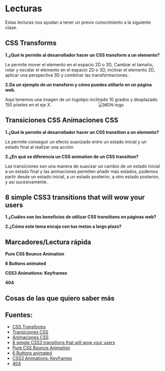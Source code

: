 # Lecturas

Estas lecturas nos ayudan a tener un previo conocimiento a la siguiente clase.

## CSS Transforms

**1.¿Qué le permite al desarrollador hacer un CSS transform a un elemento?**

Le permite mover el elemento en el espacio 2D o 3D,  Cambiar el tamaño, rotar y escalar el elemento en el espacio 2D o 3D, inclinar el elemento 2D, aplicar una perspectiva 3D y combinar las transformaciones.

**2.Da un ejemplo de un transform y cómo puedes utiliarlo en un página web.**

Aqui tenemos una imagen de un logotipo inclinado 10 grados y desplazado 150 píxeles en el eje X.
              <img
                style="transform: skewX(10deg) translateX(150px);
                       transform-origin: bottom left;"
                src="logo.png"
                alt="MDN logo" />

## Transiciones CSS Animaciones CSS

**1.¿Qué le permite al desarrollador hacer un CSS transition a un elemento?**

 Le permite conseguir un efecto suavizado entre un estado inicial y un estado final al realizar una acción

**2.¿En qué se diferencia un CSS animation de un CSS transition?**

Las transiciones son una manera de suavizar un cambio de un estado inicial a un estado final y las animaciones permiten añadir más estados, podemos partir desde un estado inicial, a un estado posterior, a otro estado posterior, y así sucesivamente.

## 8 simple CSS3 transitions that will wow your users

**1.¿Cuáles son los beneficios de utilizar CSS transitions en páginas web?**



**2.¿Cómo este tema encaja con tus metas a largo plazo?**

## Marcadores/Lectura rápida

**Pure CSS Bounce Animation**

**6 Buttons animated**

**CSS3 Animations: Keyframes**

**404**

## Cosas de las que quiero saber más

## Fuentes:
+ [CSS Transforms](https://learn.shayhowe.com/advanced-html-css/css-transforms/)
+ [Transiciones CSS](https://lenguajecss.com/css/animaciones/transiciones/)
+ [ Animaciones CSS](https://lenguajecss.com/css/animaciones/animaciones/)
+ [8 simple CSS3 transitions that will wow your users](https://www.webdesignerdepot.com/2014/05/8-simple-css3-transitions-that-will-wow-your-users)
+ [Pure CSS Bounce Animation](https://codepen.io/dp_lewis/pen/QWMxRR)
+ [6 Buttons animated](https://codepen.io/retyui/pen/ByoaXV)
+ [CSS3 Animations: Keyframes](https://codepen.io/akshaychauhan/pen/dyBqVo)
+ [404](https://codepen.io/kieranfivestars/pen/MYdQxX)
